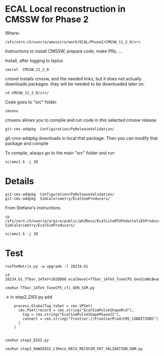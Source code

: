 ECAL Local reconstruction in CMSSW for Phase 2
====

Where:

    /afs/cern.ch/user/a/amassiro/work/ECAL/Phase2/CMSSW_11_2_0/src
    
    
    
    
Instructions to install CMSSW, prepare code, make PRs, ...


Install, after logging to lxplus

    cmsrel  CMSSW_11_2_0

cmsrel installs cmssw, and the needed links, but it does not actually downloads packages. 
they will be needed to be downloaded later on.

    cd CMSSW_11_2_0/src/
    
Code goes to "src" folder.

    cmsenv
    
cmsenv allows you to compile and run code in *this* selected cmssw release

    git-cms-addpkg  Configuration/PyReleaseValidation/

git-cms-addpkg downloads in local that package.
Then you can modify that package and compile

To compile, always go to the main "src" folder and run

    scramv1 b -j 20
    

    
Details
====

    git-cms-addpkg  Configuration/PyReleaseValidation/
    git-cms-addpkg  SimCalorimetry/EcalSimProducers/

    
From Stefano's instructions

    cp /afs/cern.ch/user/a/argiro/public/ph2Reco/EcalLiteDTUPedestalsESProducer.cc SimCalorimetry/EcalSimProducers/    

    scramv1 b -j 20
    

Test
====
    
    runTheMatrix.py -w upgrade -l 28234.61
    
    cd 28234.61_TTbar_14TeV+2026D60_ecalDevel+TTbar_14TeV_TuneCP5_GenSimHLBeamSpot14+DigiTrigger+RecoGlobal+HARVESTGlobal/
    
    cmsRun TTbar_14TeV_TuneCP5_cfi_GEN_SIM.py

-> in step2_DIGI.py add 

        process.GlobalTag.toGet = cms.VPSet(
          cms.PSet(record = cms.string("EcalSimPulseShapeRcd"),
            tag = cms.string("EcalSimPulseShapePhaseII"),
            connect = cms.string("frontier://FrontierProd/CMS_CONDITIONS")
          )
        )

        
    cmsRun step2_DIGI.py
    
    cmsRun step3_RAW2DIGI_L1Reco_RECO_RECOSIM_PAT_VALIDATION_DQM.py
    
    
    
    
    
    